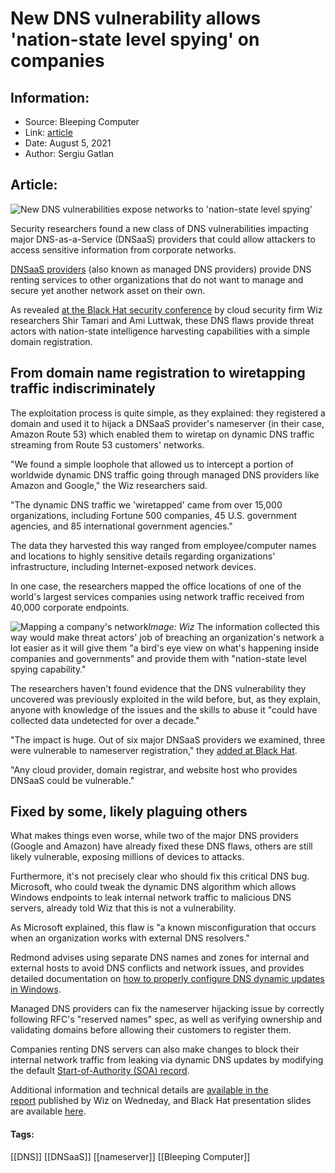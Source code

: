 # New DNS vulnerability allows 'nation-state level spying' on companies
### 

## Information:
+ Source: Bleeping Computer
+ Link: [article](https://www.bleepingcomputer.com/news/security/new-dns-vulnerability-allows-nation-state-level-spying-on-companies/)
+ Date: August 5, 2021
+ Author: Sergiu Gatlan


## Article:
![New DNS vulnerabilities expose networks to 'nation-state level spying'](https://www.bleepstatic.com/content/hl-images/2021/05/07/Globe-map.jpg)


Security researchers found a new class of DNS vulnerabilities impacting major DNS-as-a-Service (DNSaaS) providers that could allow attackers to access sensitive information from corporate networks.


[DNSaaS providers](https://en.wikipedia.org/wiki/List_of_managed_DNS_providers) (also known as managed DNS providers) provide DNS renting services to other organizations that do not want to manage and secure yet another network asset on their own.


As revealed [at the Black Hat security conference](https://www.blackhat.com/us-21/briefings/schedule/#a-new-class-of-dns-vulnerabilities-affecting-many-dns-as-service-platforms-23563) by cloud security firm Wiz researchers Shir Tamari and Ami Luttwak, these DNS flaws provide threat actors with nation-state intelligence harvesting capabilities with a simple domain registration.


From domain name registration to wiretapping traffic indiscriminately
---------------------------------------------------------------------


The exploitation process is quite simple, as they explained: they registered a domain and used it to hijack a DNSaaS provider's nameserver (in their case, Amazon Route 53) which enabled them to wiretap on dynamic DNS traffic streaming from Route 53 customers' networks.


"We found a simple loophole that allowed us to intercept a portion of worldwide dynamic DNS traffic going through managed DNS providers like Amazon and Google," the Wiz researchers said.


"The dynamic DNS traffic we 'wiretapped' came from over 15,000 organizations, including Fortune 500 companies, 45 U.S. government agencies, and 85 international government agencies."


The data they harvested this way ranged from employee/computer names and locations to highly sensitive details regarding organizations' infrastructure, including Internet-exposed network devices.


In one case, the researchers mapped the office locations of one of the world's largest services companies using network traffic received from 40,000 corporate endpoints.



![Mapping a company's network](https://www.bleepstatic.com/images/news/u/1109292/2021/610b131fbf15d6213f742a33_zItCZ_NQ.png)*Image: Wiz*
The information collected this way would make threat actors' job of breaching an organization's network a lot easier as it will give them "a bird's eye view on what's happening inside companies and governments" and provide them with "nation-state level spying capability."


The researchers haven't found evidence that the DNS vulnerability they uncovered was previously exploited in the wild before, but, as they explain, anyone with knowledge of the issues and the skills to abuse it "could have collected data undetected for over a decade."


"The impact is huge. Out of six major DNSaaS providers we examined, three were vulnerable to nameserver registration," they [added at Black Hat](https://www.blackhat.com/us-21/briefings/schedule/#a-new-class-of-dns-vulnerabilities-affecting-many-dns-as-service-platforms-23563).


"Any cloud provider, domain registrar, and website host who provides DNSaaS could be vulnerable."


Fixed by some, likely plaguing others
-------------------------------------


What makes things even worse, while two of the major DNS providers (Google and Amazon) have already fixed these DNS flaws, others are still likely vulnerable, exposing millions of devices to attacks.


Furthermore, it's not precisely clear who should fix this critical DNS bug. Microsoft, who could tweak the dynamic DNS algorithm which allows Windows endpoints to leak internal network traffic to malicious DNS servers, already told Wiz that this is not a vulnerability.


As Microsoft explained, this flaw is "a known misconfiguration that occurs when an organization works with external DNS resolvers."


Redmond advises using separate DNS names and zones for internal and external hosts to avoid DNS conflicts and network issues, and provides detailed documentation on [how to properly configure DNS dynamic updates in Windows](https://docs.microsoft.com/en-us/troubleshoot/windows-server/networking/configure-dns-dynamic-updates-windows-server-2003).


Managed DNS providers can fix the nameserver hijacking issue by correctly following RFC's "reserved names" spec, as well as verifying ownership and validating domains before allowing their customers to register them.


Companies renting DNS servers can also make changes to block their internal network traffic from leaking via dynamic DNS updates by modifying the default [Start-of-Authority (SOA) record](https://www.cloudflare.com/learning/dns/dns-records/dns-soa-record/).


Additional information and technical details are [available in the report](https://www.wiz.io/blog/black-hat-2021-dns-loophole-makes-nation-state-level-spying-as-easy-as-registering-a-domain) published by Wiz on Wedneday, and Black Hat presentation slides are available [here](https://i.blackhat.com/USA21/Wednesday-Handouts/us-21-A-New-Class-Of-DNS-Vulnerabilities-Affecting-Many-DNS-As-Service-Platforms.pdf).




#### Tags:
[[DNS]] [[DNSaaS]] [[nameserver]] [[Bleeping Computer]]
